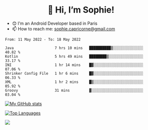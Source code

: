 <h1 align="center"> 👋 Hi, I’m Sophie! </h1>  

- 😊 I’m an Android Developer based in Paris
- 📫 How to reach me: sophie.capricorne@gmail.com


<!--START_SECTION:waka-->

```text
From: 11 May 2022 - To: 18 May 2022

Java                   7 hrs 10 mins   ██████████▒░░░░░░░░░░░░░░   40.82 %
Kotlin                 5 hrs 49 mins   ████████▒░░░░░░░░░░░░░░░░   33.17 %
INI                    1 hr 14 mins    █▓░░░░░░░░░░░░░░░░░░░░░░░   07.06 %
Shrinker Config File   1 hr 6 mins     █▓░░░░░░░░░░░░░░░░░░░░░░░   06.33 %
XML                    1 hr 2 mins     █▒░░░░░░░░░░░░░░░░░░░░░░░   05.92 %
Groovy                 31 mins         ▓░░░░░░░░░░░░░░░░░░░░░░░░   03.04 %
```

<!--END_SECTION:waka-->

[![My GitHub stats](https://github-readme-stats.vercel.app/api?username=sophicapri&show_icons=true&theme=buefy)](https://github.com/anuraghazra/github-readme-stats)

[![Top Languages](https://github-readme-stats.vercel.app/api/top-langs/?username=sophicapri&langs_count=2&layout=compact)](https://github.com/anuraghazra/github-readme-stats)

![](https://github-readme-streak-stats.herokuapp.com/?user=sophicapri)
